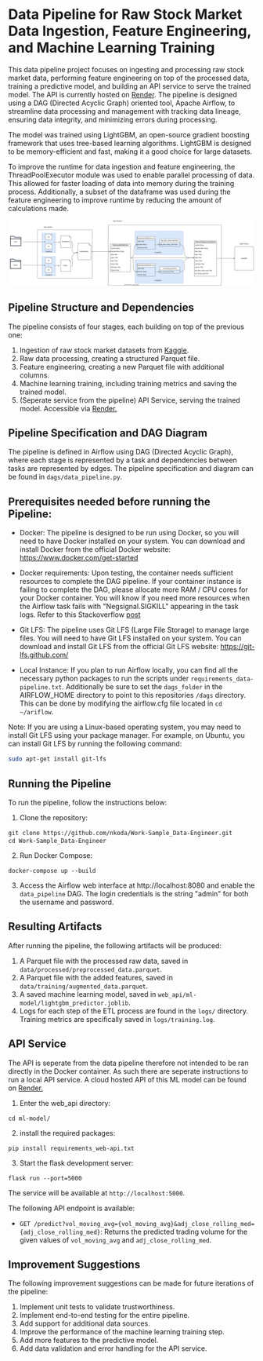 # Data Pipeline for Raw Stock Market Data Ingestion, Feature Engineering, and Machine Learning Training

This data pipeline project focuses on ingesting and processing raw stock market data, performing feature engineering on top of the processed data, training a predictive model, and building an API service to serve the trained model. The API is currently hosted on [Render](https://regression-tree-api.onrender.com/predict?vol_moving_avg=12345&adj_close_rolling_med=25). The pipeline is designed using a DAG (Directed Acyclic Graph) oriented tool, Apache Airflow, to streamline data processing and management with tracking data lineage, ensuring data integrity, and minimizing errors during processing.

The model was trained using LightGBM, an open-source gradient boosting framework that uses tree-based learning algorithms. LightGBM is designed to be memory-efficient and fast, making it a good choice for large datasets.

To improve the runtime for data ingestion and feature engineering, the ThreadPoolExecutor module was used to enable parallel processing of data. This allowed for faster loading of data into memory during the training process. Additionally, a subset of the dataframe was used during the feature engineering to improve runtime by reducing the amount of calculations made.


![alt text](https://github.com/nkoda/Work-Sample_Data-Engineer/blob/main/data_pipeline.drawio.svg?raw=true)


## Pipeline Structure and Dependencies
The pipeline consists of four stages, each building on top of the previous one:
1. Ingestion of raw stock market datasets from [Kaggle](https://www.kaggle.com/datasets/jacksoncrow/stock-market-dataset).
2. Raw data processing, creating a structured Parquet file.
3. Feature engineering, creating a new Parquet file with additional columns.
4. Machine learning training, including training metrics and saving the trained model.
5. (Seperate service from the pipeline) API Service, serving the trained model. Accessible via [Render.](https://regression-tree-api.onrender.com/predict?vol_moving_avg=12345&adj_close_rolling_med=25)

## Pipeline Specification and DAG Diagram

The pipeline is defined in Airflow using DAG (Directed Acyclic Graph), where each stage is represented by a task and dependencies between tasks are represented by edges. The pipeline specification and diagram can be found in `dags/data_pipeline.py`.

## Prerequisites needed before running the Pipeline:

- Docker: The pipeline is designed to be run using Docker, so you will need to have Docker installed on your system. You can download and install Docker from the official Docker website: https://www.docker.com/get-started

- Docker requirements: Upon testing, the container needs sufficient resources to complete the DAG pipeline. If your container instance is failing to complete the DAG, please allocate more RAM / CPU cores for your Docker container. You will know if you need more resources when the Airflow task fails with "Negsignal.SIGKILL" appearing in the task logs. Refer to this Stackoverflow [post](https://stackoverflow.com/questions/69231797/airflow-dag-fails-when-pythonoperator-with-error-negsignal-sigkill)

- Git LFS: The pipeline uses Git LFS (Large File Storage) to manage large files. You will need to have Git LFS installed on your system. You can download and install Git LFS from the official Git LFS website: https://git-lfs.github.com/

- Local Instance: If you plan to run Airflow locally, you can find all the necessary python packages to run the scripts under `requirements_data-pipeline.txt`. Additionally be sure to set the `dags_folder` in the AIRFLOW_HOME directory to point to this repositories `/dags` directory. This can be done by modifying the airflow.cfg file located in `cd ~/ariflow`.

Note: If you are using a Linux-based operating system, you may need to install Git LFS using your package manager. For example, on Ubuntu, you can install Git LFS by running the following command:

```bash
sudo apt-get install git-lfs
```
## Running the Pipeline

To run the pipeline, follow the instructions below:

1. Clone the repository:

```
git clone https://github.com/nkoda/Work-Sample_Data-Engineer.git
cd Work-Sample_Data-Engineer
```

2. Run Docker Compose:

```
docker-compose up --build
```

3. Access the Airflow web interface at http://localhost:8080 and enable the `data_pipeline` DAG. The login credentials is the string "admin" for both the username and password.

## Resulting Artifacts

After running the pipeline, the following artifacts will be produced:

1. A Parquet file with the processed raw data, saved in `data/processed/preprocessed_data.parquet`.
2. A Parquet file with the added features, saved in `data/training/augmented_data.parquet`.
3. A saved machine learning model, saved in `web_api/ml-model/lightgbm_predictor.joblib`.
4. Logs for each step of the ETL process are found in the `logs/` directory. Training metrics are specifically saved in `logs/training.log`.

## API Service

The API is seperate from the data pipeline therefore not intended to be ran directly in the Docker container. As such there are seperate instructions to run a local API service.
A cloud hosted API of this ML model can be found on [Render.](https://regression-tree-api.onrender.com/predict?vol_moving_avg=12345&adj_close_rolling_med=25)

1. Enter the web_api directory:
```
cd ml-model/
```
2. install the required packages:
```
pip install requirements_web-api.txt
```

3. Start the flask development server:
```
flask run --port=5000
```

The service will be available at `http://localhost:5000`.

The following API endpoint is available:

- `GET /predict?vol_moving_avg={vol_moving_avg}&adj_close_rolling_med={adj_close_rolling_med}`: Returns the predicted trading volume for the given values of `vol_moving_avg` and `adj_close_rolling_med`.


## Improvement Suggestions

The following improvement suggestions can be made for future iterations of the pipeline:

1. Implement unit tests to validate trustworthiness.
2. Implement end-to-end testing for the entire pipeline.
3. Add support for additional data sources.
4. Improve the performance of the machine learning training step.
5. Add more features to the predictive model.
6. Add data validation and error handling for the API service.
